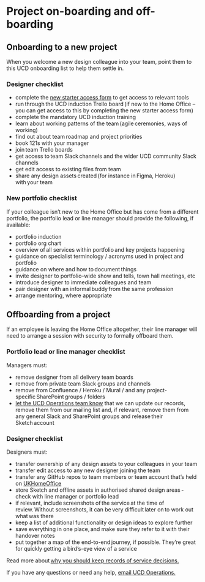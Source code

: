 Project on-boarding and off-boarding
====================================

## Onboarding to a new project 
When you welcome a new design colleague into your team, point them to this UCD onboarding list to help them settle in. 

### Designer checklist 

-	complete the [new starter access form](https://www.homeofficesurveys.homeoffice.gov.uk/s/3OJU4F/) to get access to relevant tools
-	run through the UCD induction Trello board (if new to the Home Office – you can get access to this by completing the new starter access form)
-	complete the mandatory UCD induction training
-	learn about working patterns of the team (agile ceremonies, ways of working)  
-	find out about team roadmap and project priorities   
-	book 121s with your manager
-	join team Trello boards   
-	get access to team Slack channels and the wider UCD community Slack channels  
-	get edit access to existing files from team 
-	share any design assets created (for instance in Figma, Heroku) with your team
  
### New portfolio checklist 

If your colleague isn’t new to the Home Office but has come from a different portfolio, the portfolio lead or line manager should provide the following, if available: 

-	portfolio induction  
-	portfolio org chart   
-	overview of all services within portfolio and key projects happening  
-	guidance on specialist terminology / acronyms used in project and portfolio  
-	guidance on where and how to document things
-	invite designer to portfolio-wide show and tells, town hall meetings, etc  
-	introduce designer to immediate colleagues and team  
-	pair designer with an informal buddy from the same profession  
-	arrange mentoring, where appropriate
  
## Offboarding from a project 
If an employee is leaving the Home Office altogether, their line manager will need to arrange a session with security to formally offboard them.

### Portfolio lead or line manager checklist 

Managers must:  

-	remove designer from all delivery team boards  
-	remove from private team Slack groups and channels  
-	remove from Confluence / Heroku / Mural / and any project-specific SharePoint groups / folders   
-	[let the UCD Operations team know](mailto:ucdops@homeoffice.gov.uk) that we can update our records, remove them from our mailing list and, if relevant, remove them from any general Slack and SharePoint groups and release their Sketch account
  
### Designer checklist 

Designers must: 

-	transfer ownership of any design assets to your colleagues in your team 
-	transfer edit access to any new designer joining the team 
-	transfer any GitHub repos to team members or team account that’s held on [UKHomeOffice](https://github.com/UKHomeOffice)
-	store Sketch and offline assets in authorised shared design areas - check with line manager or portfolio lead  
-	if relevant, include screenshots of the service at the time of review. Without screenshots, it can be very difficult later on to work out what was there  
-	keep a list of additional functionality or design ideas to explore further  
-	save everything in one place, and make sure they refer to it with their handover notes  
-	put together a map of the end-to-end journey, if possible. They’re great for quickly getting a bird’s-eye view of a service
  
Read more about [why you should keep records of service decisions.](https://hodigital.blog.gov.uk/2017/10/27/take-note-why-you-should-keep-records-of-service-decisions/)

If you have any questions or need any help, [email UCD Operations.](mailto:ucdops@homeoffice.gov.uk)  
